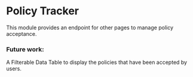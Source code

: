 # Policy Tracker

This module provides an endpoint for other pages to manage policy acceptance.

### Future work:
A Filterable Data Table to display the policies that have been accepted by users.